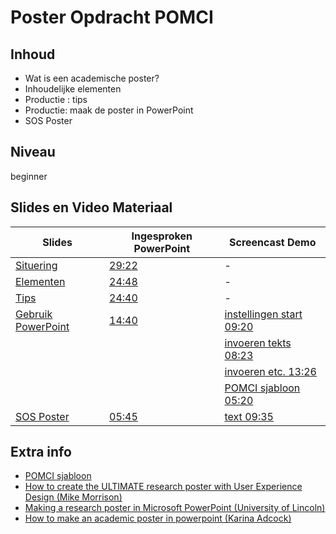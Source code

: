 # Poster Opdracht POMCI

## Inhoud
* Wat is een academische poster?
* Inhoudelijke elementen
* Productie : tips
* Productie: maak de poster in PowerPoint
* SOS Poster

## Niveau 
beginner


## Slides en Video Materiaal

|Slides | Ingesproken PowerPoint | Screencast Demo |
|------------ | -------------------- | -----------------------|
|[Situering](https://github.com/franklbvp/poster_POMCI/blob/main/docs/Criminologie-PosterOpdracht-situering.pdf) |[29:22](https://kuleuven.mediaspace.kaltura.com/media/Criminologie-PosterOpdracht-20-21-situering/1_8ob6jtw0) | - |
|[Elementen](https://github.com/franklbvp/poster_POMCI/blob/main/docs/Criminologie-PosterOpdracht-elementen.pdf) |[24:48](https://kuleuven.mediaspace.kaltura.com/media/Criminologie-PosterOpdracht-20-21-elementen/1_ekn7qsm2) | - |
|[Tips](https://github.com/franklbvp/poster_POMCI/blob/main/docs/Criminologie-PosterOpdracht-tips.pdf) |[24:40](https://kuleuven.mediaspace.kaltura.com/media/Criminologie-PosterOpdracht-20-21-tips/1_qya25yf2) | - |
|[Gebruik PowerPoint](https://github.com/franklbvp/poster_POMCI/blob/main/docs/Criminologie-PosterOpdracht-powerpoint.pdf) |[14:40](https://kuleuven.mediaspace.kaltura.com/media/Criminologie-PosterOpdracht-20-21-powerpoint/1_wq6emtse) | [instellingen start 09:20](https://kuleuven.mediaspace.kaltura.com/media/poster-instellingen-start/1_4w2rjik6) |
| | |[invoeren tekts 08:23](https://kuleuven.mediaspace.kaltura.com/media/poster-invoeren-tekst/1_tgty304a) |
| | |[invoeren etc. 13:26](https://kuleuven.mediaspace.kaltura.com/media/poster-invoeren-etc/1_d0xk8hii)|
| | |[POMCI sjabloon 05:20](https://kuleuven.mediaspace.kaltura.com/media/poster-POMCI/1_wtxizqqg)|
|[SOS Poster](https://github.com/franklbvp/poster_POMCI/blob/main/docs/Criminologie-PosterOpdracht-sos.pdf) | [05:45](https://kuleuven.mediaspace.kaltura.com/media/Criminologie-PosterOpdracht-20-21-sos/1_ixmb1aem)| [text 09:35](https://kuleuven.mediaspace.kaltura.com/media/handson-AFF_A0_text/1_bcbov502) |

## Extra info
* [POMCI sjabloon](https://github.com/franklbvp/poster_POMCI/blob/main/docs/Standaardformat_poster_POMCI.pptx)
* [How to create the ULTIMATE research poster with User Experience Design (Mike Morrison)](https://youtu.be/SYk29tnxASs)
* [Making a research poster in Microsoft PowerPoint (University of Lincoln)](https://youtu.be/frS61Qm1OBk)
* [How to make an academic poster in powerpoint (Karina Adcock)](https://youtu.be/_WnhoIbfcoM)
